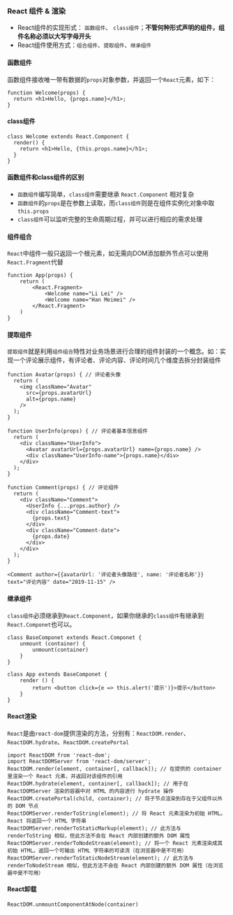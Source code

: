 ### React 组件 & 渲染

- React组件的实现形式： `函数组件`、 `class组件`；**不管何种形式声明的组件，组件名称必须以大写字母开头**
- React组件使用方式：`组合组件`、`提取组件`、`继承组件`

#### 函数组件
函数组件接收唯一带有数据的`props`对象参数，并返回一个`React`元素，如下：
```
function Welcome(props) {
  return <h1>Hello, {props.name}</h1>;
}
```

#### class组件
```
class Welcome extends React.Component {
  render() {
    return <h1>Hello, {this.props.name}</h1>;
  }
}
```

#### 函数组件和class组件的区别
- `函数组件`编写简单，`class组件`需要继承 `React.Component` 相对复杂
- `函数组件`的`props`是在参数上读取，而`class组件`则是在组件实例化对象中取`this.props`
- `class组件`可以监听完整的生命周期过程，并可以进行相应的需求处理

#### 组件组合
`React`中组件一般只返回一个根元素，如无需向DOM添加额外节点可以使用`React.Fragment`代替
```
function App(props) {
    return (
        <React.Fragment>
            <Welcome name="Li Lei" />
            <Welcome name="Han Meimei" />
        </React.Fragment>
    )
}
```

#### 提取组件
`提取组件`就是利用`组件组合`特性对业务场景进行合理的组件封装的一个概念。如：实现一个评论展示组件，有评论者、评论内容、评论时间几个维度去拆分封装组件
```
function Avatar(props) { // 评论者头像
  return (
    <img className="Avatar"
      src={props.avatarUrl}
      alt={props.name}
    />
  );
}

function UserInfo(props) { // 评论者基本信息组件
  return (
    <div className="UserInfo">
      <Avatar avatarUrl={props.avatarUrl} name={props.name} />
      <div className="UserInfo-name">{props.name}</div>
    </div>
  );
}

function Comment(props) { // 评论组件
  return (
    <div className="Comment">
      <UserInfo {...props.author} />
      <div className="Comment-text">
        {props.text}
      </div>
      <div className="Comment-date">
        {props.date}
      </div>
    </div>
  );
}

<Comment author={{avatarUrl: '评论者头像路径', name: '评论者名称'}} text="评论内容" date="2019-11-15" />
```

#### 继承组件
`class组件`必须继承到`React.Component`，如果你继承的`class组件`有继承到`React.Componet`也可以。
```
class BaseComponet extends React.Componet {
    unmount (container) {
        unmount(container)
    }
}

class App extends BaseComponet {
    render () {
        return <button click={e => this.alert('提示')}>提示</button>
    }
}
```

#### React渲染
`React`是由`react-dom`提供渲染的方法，分别有：`ReactDOM.render`、`ReactDOM.hydrate`、`ReactDOM.createPortal`
```
import ReactDOM from 'react-dom';
import ReactDOMServer from 'react-dom/server';
ReactDOM.render(element, container[, callback]); // 在提供的 container 里渲染一个 React 元素，并返回对该组件的引用
ReactDOM.hydrate(element, container[, callback]); // 用于在 ReactDOMServer 渲染的容器中对 HTML 的内容进行 hydrate 操作
ReactDOM.createPortal(child, container); // 将子节点渲染到存在于父组件以外的 DOM 节点
ReactDOMServer.renderToString(element); // 将 React 元素渲染为初始 HTML。React 将返回一个 HTML 字符串
ReactDOMServer.renderToStaticMarkup(element); // 此方法与 renderToString 相似，但此方法不会在 React 内部创建的额外 DOM 属性
ReactDOMServer.renderToNodeStream(element); // 将一个 React 元素渲染成其初始 HTML。返回一个可输出 HTML 字符串的可读流（在浏览器中是不可用）
ReactDOMServer.renderToStaticNodeStream(element); // 此方法与 renderToNodeStream 相似，但此方法不会在 React 内部创建的额外 DOM 属性（在浏览器中是不可用）
```

#### React卸载
```
ReactDOM.unmountComponentAtNode(container)
```